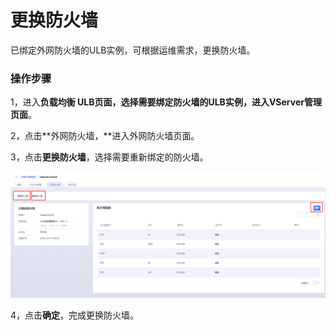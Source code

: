 # 更换防火墙

已绑定外网防火墙的ULB实例，可根据运维需求，更换防火墙。

### 操作步骤

1，进入**负载均衡 ULB页面，**选择需要绑定防火墙的ULB实例，进入**VServer管理页面**。

2，点击**外网防火墙，**进入外网防火墙页面。

3，点击**更换防火墙**，选择需要重新绑定的防火墙。

![](../../../.gitbook/assets/image%20%2831%29.png)

4，点击**确定**，完成更换防火墙。 



